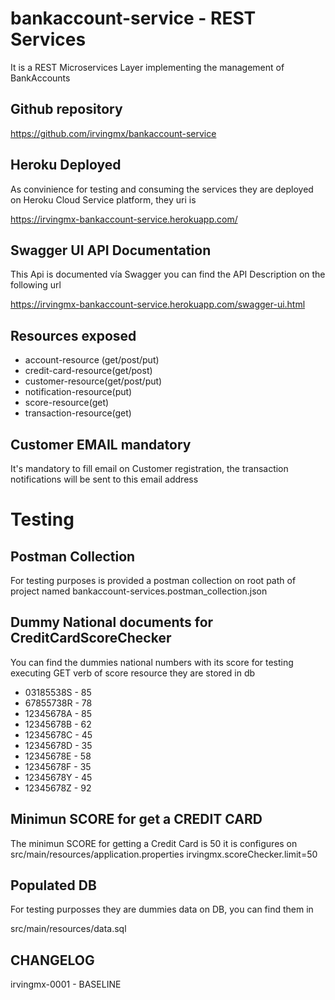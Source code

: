 # bankaccount-service - REST Services

It is a REST Microservices Layer implementing the management of BankAccounts

## Github repository

https://github.com/irvingmx/bankaccount-service

## Heroku Deployed

As convinience for testing and consuming the services they are deployed on Heroku Cloud Service platform, they uri is 

https://irvingmx-bankaccount-service.herokuapp.com/

## Swagger UI API Documentation

This Api is documented vía Swagger you can find the API Description on the following url 

https://irvingmx-bankaccount-service.herokuapp.com/swagger-ui.html

## Resources exposed

* account-resource (get/post/put)
* credit-card-resource(get/post)
* customer-resource(get/post/put)
* notification-resource(put)
* score-resource(get)
* transaction-resource(get)

## Customer EMAIL mandatory

It's mandatory to fill email on Customer registration, the transaction notifications will be sent to this email address 

# Testing 

## Postman Collection

For testing purposes is provided a postman collection on root path of project named bankaccount-services.postman_collection.json  

## Dummy National documents for CreditCardScoreChecker

You can find the dummies national numbers with its score for testing executing GET verb of score resource they are stored in db

* 03185538S - 85
* 67855738R - 78
* 12345678A - 85
* 12345678B - 62
* 12345678C - 45
* 12345678D - 35
* 12345678E - 58
* 12345678F - 35
* 12345678Y - 45
* 12345678Z - 92

## Minimun SCORE for get a CREDIT CARD 

The minimun SCORE for getting a Credit Card is 50 it is configures on src/main/resources/application.properties
irvingmx.scoreChecker.limit=50

## Populated DB

For testing purposses they are dummies data on DB, you can find them in 

src/main/resources/data.sql

## CHANGELOG

irvingmx-0001 - BASELINE 


